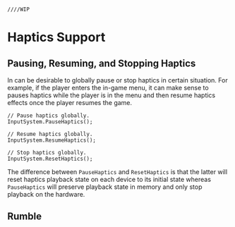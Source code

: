     ////WIP

# Haptics Support

## Pausing, Resuming, and Stopping Haptics

In can be desirable to globally pause or stop haptics in certain situation. For example, if the player enters the in-game menu, it can make sense to pauses haptics while the player is in the menu and then resume haptics effects once the player resumes the game.

```
// Pause haptics globally.
InputSystem.PauseHaptics();

// Resume haptics globally.
InputSystem.ResumeHaptics();

// Stop haptics globally.
InputSystem.ResetHaptics();
```

The difference between `PauseHaptics` and `ResetHaptics` is that the latter will reset haptics playback state on each device to its initial state whereas `PauseHaptics` will preserve playback state in memory and only stop playback on the hardware.

## Rumble
